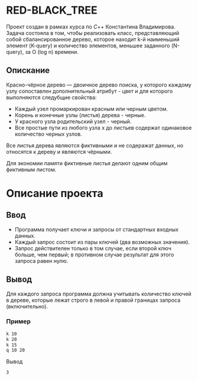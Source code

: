 # RED-BLACK_TREE

Проект создан в рамках курса по $C$++ Константина Владимирова.
Задача состояла в том, чтобы реализовать класс, представляющий собой сбалансированное дерево, которое находит k-й наименьший элемент (K-query) и количество элементов, меньшее заданного (N-query), за O (log n) времени.

## Опискание

Красно-чёрное дерево — двоичное дерево поиска, у которого каждому узлу сопоставлен дополнительный атрибут - цвет и для которого выполняются следубщие свойства:
- Каждый узел промаркирован красным или черным цветом. 
- Корень и конечные узлы (листья) дерева - черные. 
- У красного узла родительский узел - черный.
- Все простые пути из любого узла x до листьев содержат одинаковое количество черных узлов.

Все листья дерева являются фиктивными и не содеражат данных, но относятся к дереву и являются чёрными. 

Для экономии памяти фиктивные листья делают одним общим фиктивным листом.


# Описание проекта 

## Ввод
- Программа получает ключи и запросы от стандартных входных данных.
- Каждый запрос состоит из пары ключей (два возможных значения).
- Запрос действителен только в том случае, если второй ключ больше, чем первый; в противном случае результат для этого запроса равен нулю.


## Вывод
Для каждого запроса программа должна учитывать количество ключей в дереве, которые лежат строго в левой и правой границах запроса (включительно).

### Пример
```bash
k 10
k 20
k 15
q 10 20
```

Вывод
```bash
3
```